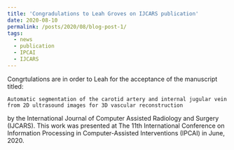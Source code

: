 ```yaml
---
title: 'Congradulations to Leah Groves on IJCARS publication'
date: 2020-08-10
permalink: /posts/2020/08/blog-post-1/
tags:
  - news
  - publication
  - IPCAI
  - IJCARS
---
```


Congrtulations are in order to Leah for the acceptance of the manuscript titled:

`Automatic segmentation of the carotid artery and internal jugular vein from 2D ultrasound images for 3D vascular reconstruction`

by the International Journal of Computer Assisted Radiology and Surgery (IJCARS). This work was presented at The 11th International Conference on Information Processing in Computer-Assisted Interventions (IPCAI) in June, 2020.